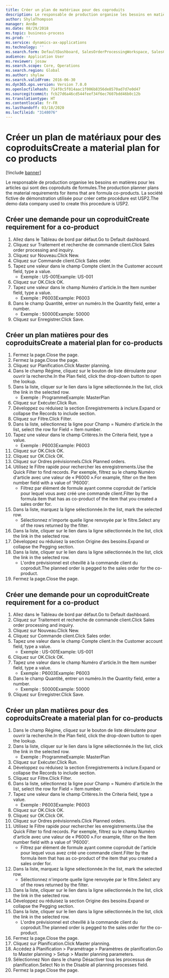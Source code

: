 ```yaml
---
title: Créer un plan de matériaux pour des coproduits
description: Le responsable de production organise les besoins en matières pour les articles qui sont des coproduits de formules.
author: ShylaThompson
manager: AnnBe
ms.date: 08/29/2018
ms.topic: business-process
ms.prod: ''
ms.service: dynamics-ax-applications
ms.technology: ''
ms.search.form: DefaultDashboard, SalesOrderProcessingWorkspace, SalesCreateOrder, SalesTable, ReqCreatePlanWorkspace, ReqTransPlanCard, SysQueryForm, ReqTransPo
audience: Application User
ms.reviewer: josaw
ms.search.scope: Core, Operations
ms.search.region: Global
ms.author: shylaw
ms.search.validFrom: 2016-06-30
ms.dyn365.ops.version: Version 7.0.0
ms.openlocfilehash: 714f0c5f014aac1f006b8356de8570ad7d7e0d47
ms.sourcegitcommit: fcb27d6a46cd544feef34f6ec7607bdd46b0c12b
ms.translationtype: HT
ms.contentlocale: fr-FR
ms.lasthandoff: 03/18/2020
ms.locfileid: "3148076"
---
```

# <a name="create-a-material-plan-for-co-products"></a><span data-ttu-id="3ff28-103">Créer un plan de matériaux pour des coproduits</span><span class="sxs-lookup"><span data-stu-id="3ff28-103">Create a material plan for co products</span></span>

[!include [banner](../../includes/banner.md)]

<span data-ttu-id="3ff28-104">Le responsable de production organise les besoins en matières pour les articles qui sont des coproduits de formules.</span><span class="sxs-lookup"><span data-stu-id="3ff28-104">The production planner plans the material requirements for items that are formula co-products.</span></span> <span data-ttu-id="3ff28-105">La société fictive de démonstration utilisée pour créer cette procédure est USP2.</span><span class="sxs-lookup"><span data-stu-id="3ff28-105">The demo data company used to create this procedure is USP2.</span></span>


## <a name="create-requirement-for-a-co-product"></a><span data-ttu-id="3ff28-106">Créer une demande pour un coproduit</span><span class="sxs-lookup"><span data-stu-id="3ff28-106">Create requirement for a co-product</span></span>
1. <span data-ttu-id="3ff28-107">Allez dans le Tableau de bord par défaut.</span><span class="sxs-lookup"><span data-stu-id="3ff28-107">Go to Default dashboard.</span></span>
2. <span data-ttu-id="3ff28-108">Cliquez sur Traitement et recherche de commande client.</span><span class="sxs-lookup"><span data-stu-id="3ff28-108">Click Sales order processing and inquiry.</span></span>
3. <span data-ttu-id="3ff28-109">Cliquez sur Nouveau.</span><span class="sxs-lookup"><span data-stu-id="3ff28-109">Click New.</span></span>
4. <span data-ttu-id="3ff28-110">Cliquez sur Commande client.</span><span class="sxs-lookup"><span data-stu-id="3ff28-110">Click Sales order.</span></span>
5. <span data-ttu-id="3ff28-111">Tapez une valeur dans le champ Compte client.</span><span class="sxs-lookup"><span data-stu-id="3ff28-111">In the Customer account field, type a value.</span></span>
    * <span data-ttu-id="3ff28-112">Exemple : US-001</span><span class="sxs-lookup"><span data-stu-id="3ff28-112">Example: US-001</span></span>  
6. <span data-ttu-id="3ff28-113">Cliquez sur OK.</span><span class="sxs-lookup"><span data-stu-id="3ff28-113">Click OK.</span></span>
7. <span data-ttu-id="3ff28-114">Tapez une valeur dans le champ Numéro d'article.</span><span class="sxs-lookup"><span data-stu-id="3ff28-114">In the Item number field, type a value.</span></span>
    * <span data-ttu-id="3ff28-115">Exemple : P6003</span><span class="sxs-lookup"><span data-stu-id="3ff28-115">Example: P6003</span></span>  
8. <span data-ttu-id="3ff28-116">Dans le champ Quantité, entrer un numéro.</span><span class="sxs-lookup"><span data-stu-id="3ff28-116">In the Quantity field, enter a number.</span></span>
    * <span data-ttu-id="3ff28-117">Exemple : 50000</span><span class="sxs-lookup"><span data-stu-id="3ff28-117">Example: 50000</span></span>  
9. <span data-ttu-id="3ff28-118">Cliquez sur Enregistrer.</span><span class="sxs-lookup"><span data-stu-id="3ff28-118">Click Save.</span></span>

## <a name="create-a-material-plan-for-co-products"></a><span data-ttu-id="3ff28-119">Créer un plan matières pour des coproduits</span><span class="sxs-lookup"><span data-stu-id="3ff28-119">Create a material plan for co-products</span></span>
1. <span data-ttu-id="3ff28-120">Fermez la page.</span><span class="sxs-lookup"><span data-stu-id="3ff28-120">Close the page.</span></span>
2. <span data-ttu-id="3ff28-121">Fermez la page.</span><span class="sxs-lookup"><span data-stu-id="3ff28-121">Close the page.</span></span>
3. <span data-ttu-id="3ff28-122">Cliquez sur Planification.</span><span class="sxs-lookup"><span data-stu-id="3ff28-122">Click Master planning.</span></span>
4. <span data-ttu-id="3ff28-123">Dans le champ Régime, cliquez sur le bouton de liste déroulante pour ouvrir la recherche.</span><span class="sxs-lookup"><span data-stu-id="3ff28-123">In the Plan field, click the drop-down button to open the lookup.</span></span>
5. <span data-ttu-id="3ff28-124">Dans la liste, cliquer sur le lien dans la ligne sélectionnée.</span><span class="sxs-lookup"><span data-stu-id="3ff28-124">In the list, click the link in the selected row.</span></span>
    * <span data-ttu-id="3ff28-125">Exemple : Programme</span><span class="sxs-lookup"><span data-stu-id="3ff28-125">Example: MasterPlan</span></span>  
6. <span data-ttu-id="3ff28-126">Cliquez sur Exécuter.</span><span class="sxs-lookup"><span data-stu-id="3ff28-126">Click Run.</span></span>
7. <span data-ttu-id="3ff28-127">Développez ou réduisez la section Enregistrements à inclure.</span><span class="sxs-lookup"><span data-stu-id="3ff28-127">Expand or collapse the Records to include section.</span></span>
8. <span data-ttu-id="3ff28-128">Cliquez sur Filtre.</span><span class="sxs-lookup"><span data-stu-id="3ff28-128">Click Filter.</span></span>
9. <span data-ttu-id="3ff28-129">Dans la liste, sélectionnez la ligne pour Champ = Numéro d'article.</span><span class="sxs-lookup"><span data-stu-id="3ff28-129">In the list, select the row for Field = Item number.</span></span>
10. <span data-ttu-id="3ff28-130">Tapez une valeur dans le champ Critères.</span><span class="sxs-lookup"><span data-stu-id="3ff28-130">In the Criteria field, type a value.</span></span>
    * <span data-ttu-id="3ff28-131">Exemple : P6003</span><span class="sxs-lookup"><span data-stu-id="3ff28-131">Example: P6003</span></span>  
11. <span data-ttu-id="3ff28-132">Cliquez sur OK.</span><span class="sxs-lookup"><span data-stu-id="3ff28-132">Click OK.</span></span>
12. <span data-ttu-id="3ff28-133">Cliquez sur OK.</span><span class="sxs-lookup"><span data-stu-id="3ff28-133">Click OK.</span></span>
13. <span data-ttu-id="3ff28-134">Cliquez sur Ordres prévisionnels.</span><span class="sxs-lookup"><span data-stu-id="3ff28-134">Click Planned orders.</span></span>
14. <span data-ttu-id="3ff28-135">Utilisez le Filtre rapide pour rechercher les enregistrements.</span><span class="sxs-lookup"><span data-stu-id="3ff28-135">Use the Quick Filter to find records.</span></span> <span data-ttu-id="3ff28-136">Par exemple, filtrez su le champ Numéro d'article avec une valeur de « P6000 ».</span><span class="sxs-lookup"><span data-stu-id="3ff28-136">For example, filter on the Item number field with a value of 'P6000'.</span></span>
    * <span data-ttu-id="3ff28-137">Filtrez par élément de formule ayant comme coproduit de l'article pour lequel vous avez créé une commande client.</span><span class="sxs-lookup"><span data-stu-id="3ff28-137">Filter by the formula item that has as co-product of the item that you created a sales order for.</span></span>  
15. <span data-ttu-id="3ff28-138">Dans la liste, marquez la ligne sélectionnée.</span><span class="sxs-lookup"><span data-stu-id="3ff28-138">In the list, mark the selected row.</span></span>
    * <span data-ttu-id="3ff28-139">Sélectionnez n'importe quelle ligne renvoyée par le filtre.</span><span class="sxs-lookup"><span data-stu-id="3ff28-139">Select any of the rows returned by the filter.</span></span>  
16. <span data-ttu-id="3ff28-140">Dans la liste, cliquer sur le lien dans la ligne sélectionnée.</span><span class="sxs-lookup"><span data-stu-id="3ff28-140">In the list, click the link in the selected row.</span></span>
17. <span data-ttu-id="3ff28-141">Développez ou réduisez la section Origine des besoins.</span><span class="sxs-lookup"><span data-stu-id="3ff28-141">Expand or collapse the Pegging section.</span></span>
18. <span data-ttu-id="3ff28-142">Dans la liste, cliquer sur le lien dans la ligne sélectionnée.</span><span class="sxs-lookup"><span data-stu-id="3ff28-142">In the list, click the link in the selected row.</span></span>
    * <span data-ttu-id="3ff28-143">L'ordre prévisionnel est chevillé à la commande client du coproduit.</span><span class="sxs-lookup"><span data-stu-id="3ff28-143">The planned order is pegged to the sales order for the co-product.</span></span>  
19. <span data-ttu-id="3ff28-144">Fermez la page.</span><span class="sxs-lookup"><span data-stu-id="3ff28-144">Close the page.</span></span>

## <a name="create-requirement-for-a-co-product"></a><span data-ttu-id="3ff28-145">Créer une demande pour un coproduit</span><span class="sxs-lookup"><span data-stu-id="3ff28-145">Create requirement for a co-product</span></span>
1. <span data-ttu-id="3ff28-146">Allez dans le Tableau de bord par défaut.</span><span class="sxs-lookup"><span data-stu-id="3ff28-146">Go to Default dashboard.</span></span>
2. <span data-ttu-id="3ff28-147">Cliquez sur Traitement et recherche de commande client.</span><span class="sxs-lookup"><span data-stu-id="3ff28-147">Click Sales order processing and inquiry.</span></span>
3. <span data-ttu-id="3ff28-148">Cliquez sur Nouveau.</span><span class="sxs-lookup"><span data-stu-id="3ff28-148">Click New.</span></span>
4. <span data-ttu-id="3ff28-149">Cliquez sur Commande client.</span><span class="sxs-lookup"><span data-stu-id="3ff28-149">Click Sales order.</span></span>
5. <span data-ttu-id="3ff28-150">Tapez une valeur dans le champ Compte client.</span><span class="sxs-lookup"><span data-stu-id="3ff28-150">In the Customer account field, type a value.</span></span>
    * <span data-ttu-id="3ff28-151">Exemple : US-001</span><span class="sxs-lookup"><span data-stu-id="3ff28-151">Example: US-001</span></span>  
6. <span data-ttu-id="3ff28-152">Cliquez sur OK.</span><span class="sxs-lookup"><span data-stu-id="3ff28-152">Click OK.</span></span>
7. <span data-ttu-id="3ff28-153">Tapez une valeur dans le champ Numéro d'article.</span><span class="sxs-lookup"><span data-stu-id="3ff28-153">In the Item number field, type a value.</span></span>
    * <span data-ttu-id="3ff28-154">Exemple : P6003</span><span class="sxs-lookup"><span data-stu-id="3ff28-154">Example: P6003</span></span>  
8. <span data-ttu-id="3ff28-155">Dans le champ Quantité, entrer un numéro.</span><span class="sxs-lookup"><span data-stu-id="3ff28-155">In the Quantity field, enter a number.</span></span>
    * <span data-ttu-id="3ff28-156">Exemple : 50000</span><span class="sxs-lookup"><span data-stu-id="3ff28-156">Example: 50000</span></span>  
9. <span data-ttu-id="3ff28-157">Cliquez sur Enregistrer.</span><span class="sxs-lookup"><span data-stu-id="3ff28-157">Click Save.</span></span>

## <a name="create-a-material-plan-for-co-products"></a><span data-ttu-id="3ff28-158">Créer un plan matières pour des coproduits</span><span class="sxs-lookup"><span data-stu-id="3ff28-158">Create a material plan for co-products</span></span>
1. <span data-ttu-id="3ff28-159">Dans le champ Régime, cliquez sur le bouton de liste déroulante pour ouvrir la recherche.</span><span class="sxs-lookup"><span data-stu-id="3ff28-159">In the Plan field, click the drop-down button to open the lookup.</span></span>
2. <span data-ttu-id="3ff28-160">Dans la liste, cliquer sur le lien dans la ligne sélectionnée.</span><span class="sxs-lookup"><span data-stu-id="3ff28-160">In the list, click the link in the selected row.</span></span>
    * <span data-ttu-id="3ff28-161">Exemple : Programme</span><span class="sxs-lookup"><span data-stu-id="3ff28-161">Example: MasterPlan</span></span>  
3. <span data-ttu-id="3ff28-162">Cliquez sur Exécuter.</span><span class="sxs-lookup"><span data-stu-id="3ff28-162">Click Run.</span></span>
4. <span data-ttu-id="3ff28-163">Développez ou réduisez la section Enregistrements à inclure.</span><span class="sxs-lookup"><span data-stu-id="3ff28-163">Expand or collapse the Records to include section.</span></span>
5. <span data-ttu-id="3ff28-164">Cliquez sur Filtre.</span><span class="sxs-lookup"><span data-stu-id="3ff28-164">Click Filter.</span></span>
6. <span data-ttu-id="3ff28-165">Dans la liste, sélectionnez la ligne pour Champ = Numéro d'article.</span><span class="sxs-lookup"><span data-stu-id="3ff28-165">In the list, select the row for Field = Item number.</span></span>
7. <span data-ttu-id="3ff28-166">Tapez une valeur dans le champ Critères.</span><span class="sxs-lookup"><span data-stu-id="3ff28-166">In the Criteria field, type a value.</span></span>
    * <span data-ttu-id="3ff28-167">Exemple : P6003</span><span class="sxs-lookup"><span data-stu-id="3ff28-167">Example: P6003</span></span>  
8. <span data-ttu-id="3ff28-168">Cliquez sur OK.</span><span class="sxs-lookup"><span data-stu-id="3ff28-168">Click OK.</span></span>
9. <span data-ttu-id="3ff28-169">Cliquez sur OK.</span><span class="sxs-lookup"><span data-stu-id="3ff28-169">Click OK.</span></span>
10. <span data-ttu-id="3ff28-170">Cliquez sur Ordres prévisionnels.</span><span class="sxs-lookup"><span data-stu-id="3ff28-170">Click Planned orders.</span></span>
11. <span data-ttu-id="3ff28-171">Utilisez le Filtre rapide pour rechercher les enregistrements.</span><span class="sxs-lookup"><span data-stu-id="3ff28-171">Use the Quick Filter to find records.</span></span> <span data-ttu-id="3ff28-172">Par exemple, filtrez su le champ Numéro d'article avec une valeur de « P6000 ».</span><span class="sxs-lookup"><span data-stu-id="3ff28-172">For example, filter on the Item number field with a value of 'P6000'.</span></span>
    * <span data-ttu-id="3ff28-173">Filtrez par élément de formule ayant comme coproduit de l'article pour lequel vous avez créé une commande client.</span><span class="sxs-lookup"><span data-stu-id="3ff28-173">Filter by the formula item that has as co-product of the item that you created a sales order for.</span></span>  
12. <span data-ttu-id="3ff28-174">Dans la liste, marquez la ligne sélectionnée.</span><span class="sxs-lookup"><span data-stu-id="3ff28-174">In the list, mark the selected row.</span></span>
    * <span data-ttu-id="3ff28-175">Sélectionnez n'importe quelle ligne renvoyée par le filtre.</span><span class="sxs-lookup"><span data-stu-id="3ff28-175">Select any of the rows returned by the filter.</span></span>  
13. <span data-ttu-id="3ff28-176">Dans la liste, cliquer sur le lien dans la ligne sélectionnée.</span><span class="sxs-lookup"><span data-stu-id="3ff28-176">In the list, click the link in the selected row.</span></span>
14. <span data-ttu-id="3ff28-177">Développez ou réduisez la section Origine des besoins.</span><span class="sxs-lookup"><span data-stu-id="3ff28-177">Expand or collapse the Pegging section.</span></span>
15. <span data-ttu-id="3ff28-178">Dans la liste, cliquer sur le lien dans la ligne sélectionnée.</span><span class="sxs-lookup"><span data-stu-id="3ff28-178">In the list, click the link in the selected row.</span></span>
    * <span data-ttu-id="3ff28-179">L'ordre prévisionnel est chevillé à la commande client du coproduit.</span><span class="sxs-lookup"><span data-stu-id="3ff28-179">The planned order is pegged to the sales order for the co-product.</span></span>  
16. <span data-ttu-id="3ff28-180">Fermez la page.</span><span class="sxs-lookup"><span data-stu-id="3ff28-180">Close the page.</span></span>
17. <span data-ttu-id="3ff28-181">Cliquez sur Planification.</span><span class="sxs-lookup"><span data-stu-id="3ff28-181">Click Master planning.</span></span>
18. <span data-ttu-id="3ff28-182">Accédez à Planification > Paramétrage > Paramètres de planification.</span><span class="sxs-lookup"><span data-stu-id="3ff28-182">Go to Master planning > Setup > Master planning parameters.</span></span>
19. <span data-ttu-id="3ff28-183">Sélectionnez Non dans le champ Désactiver tous les processus de planification.</span><span class="sxs-lookup"><span data-stu-id="3ff28-183">Select No in the Disable all planning processes field.</span></span>
20. <span data-ttu-id="3ff28-184">Fermez la page.</span><span class="sxs-lookup"><span data-stu-id="3ff28-184">Close the page.</span></span>


